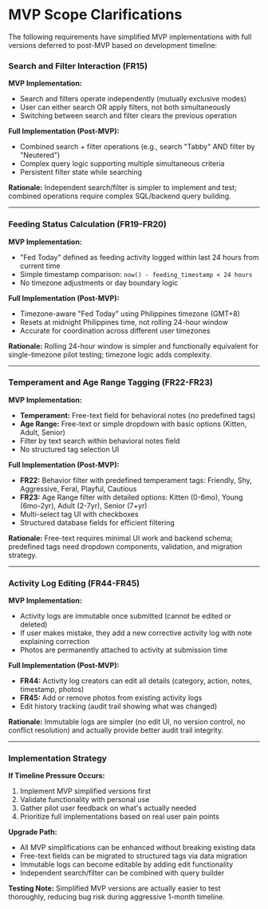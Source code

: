 # MVP Scope Clarifications

The following requirements have simplified MVP implementations with full versions deferred to post-MVP based on development timeline:

### Search and Filter Interaction (FR15)

**MVP Implementation:**
- Search and filters operate independently (mutually exclusive modes)
- User can either search OR apply filters, not both simultaneously
- Switching between search and filter clears the previous operation

**Full Implementation (Post-MVP):**
- Combined search + filter operations (e.g., search "Tabby" AND filter by "Neutered")
- Complex query logic supporting multiple simultaneous criteria
- Persistent filter state while searching

**Rationale:** Independent search/filter is simpler to implement and test; combined operations require complex SQL/backend query building.

---

### Feeding Status Calculation (FR19-FR20)

**MVP Implementation:**
- "Fed Today" defined as feeding activity logged within last 24 hours from current time
- Simple timestamp comparison: `now() - feeding_timestamp < 24 hours`
- No timezone adjustments or day boundary logic

**Full Implementation (Post-MVP):**
- Timezone-aware "Fed Today" using Philippines timezone (GMT+8)
- Resets at midnight Philippines time, not rolling 24-hour window
- Accurate for coordination across different user timezones

**Rationale:** Rolling 24-hour window is simpler and functionally equivalent for single-timezone pilot testing; timezone logic adds complexity.

---

### Temperament and Age Range Tagging (FR22-FR23)

**MVP Implementation:**
- **Temperament:** Free-text field for behavioral notes (no predefined tags)
- **Age Range:** Free-text or simple dropdown with basic options (Kitten, Adult, Senior)
- Filter by text search within behavioral notes field
- No structured tag selection UI

**Full Implementation (Post-MVP):**
- **FR22:** Behavior filter with predefined temperament tags: Friendly, Shy, Aggressive, Feral, Playful, Cautious
- **FR23:** Age Range filter with detailed options: Kitten (0-6mo), Young (6mo-2yr), Adult (2-7yr), Senior (7+yr)
- Multi-select tag UI with checkboxes
- Structured database fields for efficient filtering

**Rationale:** Free-text requires minimal UI work and backend schema; predefined tags need dropdown components, validation, and migration strategy.

---

### Activity Log Editing (FR44-FR45)

**MVP Implementation:**
- Activity logs are immutable once submitted (cannot be edited or deleted)
- If user makes mistake, they add a new corrective activity log with note explaining correction
- Photos are permanently attached to activity at submission time

**Full Implementation (Post-MVP):**
- **FR44:** Activity log creators can edit all details (category, action, notes, timestamp, photos)
- **FR45:** Add or remove photos from existing activity logs
- Edit history tracking (audit trail showing what was changed)

**Rationale:** Immutable logs are simpler (no edit UI, no version control, no conflict resolution) and actually provide better audit trail integrity.

---

### Implementation Strategy

**If Timeline Pressure Occurs:**
1. Implement MVP simplified versions first
2. Validate functionality with personal use
3. Gather pilot user feedback on what's actually needed
4. Prioritize full implementations based on real user pain points

**Upgrade Path:**
- All MVP simplifications can be enhanced without breaking existing data
- Free-text fields can be migrated to structured tags via data migration
- Immutable logs can become editable by adding edit functionality
- Independent search/filter can be combined with query builder

**Testing Note:** Simplified MVP versions are actually easier to test thoroughly, reducing bug risk during aggressive 1-month timeline.
